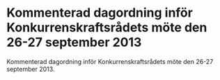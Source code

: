 # Kommenterad dagordning inför Konkurrenskraftsrådets möte den 26-27 september 2013

Kommenterad dagordning inför Konkurrenskraftsrådets möte den 26-27 september 2013.
